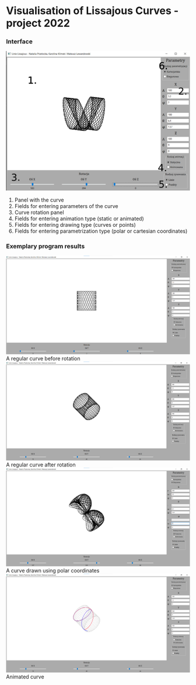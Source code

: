 # Visualisation of Lissajous Curves - project 2022

### Interface
![app_looks](./grafika_interfejs.png)
1. Panel with the curve
2. Fields for entering parameters of the curve
3. Curve rotation panel
4. Fields for entering animation type (static or animated)
5. Fields for entering drawing type (curves or points)
6. Fields for entering parametrization type (polar or cartesian coordinates)

### Exemplary program results
![pre_rotacja](./pre_rotacja.png)
A regular curve before rotation
![after_rotacja](./rotacja.png)
A regular curve after rotation
![biegunowe](./biegunowe.png)
A curve drawn using polar coordinates
![animacja](./animacja.png)
Animated curve

